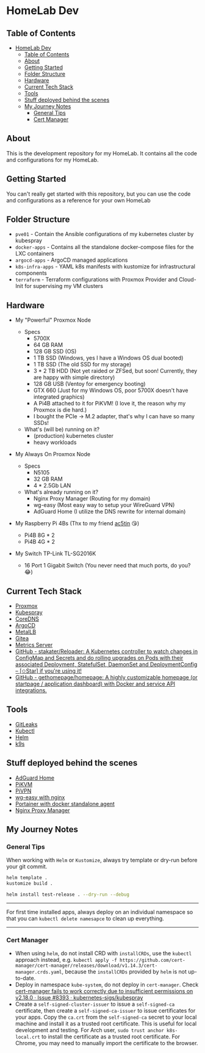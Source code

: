 # HomeLab Dev

## Table of Contents

- [HomeLab Dev](#homelab-dev)
  - [Table of Contents](#table-of-contents)
  - [About ](#about-)
  - [Getting Started ](#getting-started-)
  - [Folder Structure](#folder-structure)
  - [Hardware](#hardware)
  - [Current Tech Stack](#current-tech-stack)
  - [Tools](#tools)
  - [Stuff deployed behind the scenes](#stuff-deployed-behind-the-scenes)
  - [My Journey Notes](#my-journey-notes)
    - [General Tips](#general-tips)
    - [Cert Manager](#cert-manager)

## About <a name = "about"></a>

This is the development repository for my HomeLab. It contains all the code and configurations for my HomeLab.

## Getting Started <a name = "getting_started"></a>

You can't really get started with this repository, but you can use the code and configurations as a reference for your own HomeLab

## Folder Structure

- `pve01` - Contain the Ansible configurations of my kubernetes cluster by kubespray
- `docker-apps` - Contains all the standalone docker-compose files for the LXC containers
- `argocd-apps` - ArgoCD managed applications
- `k8s-infra-apps` - YAML k8s manifests with kustomize for infrastructural components
- `terraform` - Terraform configurations with Proxmox Provider and Cloud-Init for supervising my VM clusters

## Hardware

- My "Powerful" Proxmox Node
  - Specs
    - 5700X
    - 64 GB RAM
    - 128 GB SSD (OS)
    - 1 TB SSD (Windows, yes I have a Windows OS dual booted)
    - 1 TB SSD (The old SSD for my storage)
    - 3 * 2 TB HDD (Not yet raided or ZFSed, but soon! Currently, they are happy with simple directory)
    - 128 GB USB (Ventoy for emergency booting)
    - GTX 660 (Just for my Windows OS, poor 5700X doesn't have integrated graphics)
    - A Pi4B attached to it for PiKVM! (I love it, the reason why my Proxmox is die hard.)
    - I bought the PCIe → M.2 adapter, that's why I can have so many SSDs!
  - What's (will be) running on it?
    - (production) kubernetes cluster
    - heavy workloads

- My Always On Proxmox Node
  - Specs
    - N5105
    - 32 GB RAM
    - 4 * 2.5Gb LAN
  - What's already running on it?
    - Nginx Proxy Manager (Routing for my domain)
    - wg-easy (Most easy way to setup your WireGuard VPN)
    - AdGuard Home (I utilize the DNS rewrite for internal domain)

- My Raspberry Pi 4Bs (Thx to my friend [ac5tin](https://github.com/ac5tin) 😘)
  - Pi4B 8G * 2
  - Pi4B 4G * 2

- My Switch TP-Link TL-SG2016K
  - 16 Port 1 Gigabit Switch (You never need that much ports, do you? 😂)

## Current Tech Stack

- [Proxmox](https://www.proxmox.com/)
- [Kubespray](https://github.com/kubernetes-sigs/kubespray)
- [CoreDNS](https://github.com/coredns/coredns)
- [ArgoCD](https://github.com/argoproj/argo-cd)
- [MetalLB](https://metallb.universe.tf/)
- [Gitea](https://github.com/go-gitea/gitea)
- [Metrics Server](https://github.com/kubernetes-sigs/metrics-server)
- [GitHub - stakater/Reloader: A Kubernetes controller to watch changes in ConfigMap and Secrets and do rolling upgrades on Pods with their associated Deployment, StatefulSet, DaemonSet and DeploymentConfig – [✩Star] if you&#39;re using it!](https://github.com/stakater/Reloader)
- [GitHub - gethomepage/homepage: A highly customizable homepage (or startpage / application dashboard) with Docker and service API integrations.](https://github.com/gethomepage/homepage)

## Tools

- [GitLeaks](https://github.com/zricethezav/gitleaks)
- [Kubectl](https://kubernetes.io/docs/reference/kubectl/overview/)
- [Helm](https://github.com/helm/helm)
- [k9s](https://github.com/derailed/k9s)

## Stuff deployed behind the scenes

- [AdGuard Home](https://github.com/AdguardTeam/AdGuardHome)
- [PiKVM](https://github.com/pikvm/pikvm)
- [PiVPN](https://github.com/pivpn/pivpn)
- [wg-easy with nginx](https://github.com/wg-easy/wg-easy/wiki/Using-WireGuard-Easy-with-nginx-SSL)
- [Portainer with docker standalone agent](https://www.portainer.io/)
- [Nginx Proxy Manager]( https://nginxproxymanager.com/)

## My Journey Notes

### General Tips

When working with `Helm` or `Kustomize`, always try template or dry-run before your git commit.

```bash
helm template .
kustomize build .

helm install test-release . --dry-run --debug
```

---

For first time installed apps, always deploy on an individual namespace so that you can `kubectl delete namesapce` to clean up everything.

---

### Cert Manager

- When using `helm`, do not install CRD with `installCRDs`, use the `kubectl` approach instead, e.g. `kubectl apply -f https://github.com/cert-manager/cert-manager/releases/download/v1.14.3/cert-manager.crds.yaml`, because the `installCRDs` provided by `helm` is not up-to-date.
- Deploy in namespace `kube-system`, do not deploy in `cert-manager`. Check [cert-manager fails to work correctly due to insufficient permissions on v2.18.0 · Issue #8393 · kubernetes-sigs/kubespray](https://github.com/kubernetes-sigs/kubespray/issues/8393)
- Create a `self-signed-cluster-issuer` to issue a `self-signed-ca` certificate, then create a `self-signed-ca-issuer` to issue certificates for your apps. Copy the `ca.crt` from the `self-signed-ca` secret to your local machine and install it as a trusted root certificate. This is useful for local development and testing. For Arch user, `sudo trust anchor k8s-local.crt` to install the certificate as a trusted root certificate. For Chrome, you may need to manually import the certificate to the browser.
